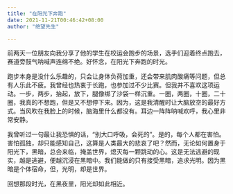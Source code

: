```yaml
---
title: "在阳光下奔跑"
date: 2021-11-21T00:46:42+08:00
author: "绝望先生"

---
```


前两天一位朋友向我分享了他的学生在校运会跑步的场景，选手们迎着终点跑去，赛道旁鼓气呐喊声连绵不绝。好怀念，在阳光下奔跑的时光。

跑步本身是没什么乐趣的，只会让身体负荷加重，还会带来肌肉酸痛等问题，但总有人乐此不疲。我曾经也热衷于长跑，也参加过不少比赛。但我并不喜欢这项运动。一步，两步，抬起，放下，腿像绑了沙袋一样沉重。一圈，两圈，十圈，二十圈，我真的不想跑，但是又不想停下来。因为，这是我清醒时让大脑放空的最好方式。当风吹在我脸上的时候，脑海里什么都没有。耳边一阵阵呐喊欢呼，我心里非常安静。

我曾听过一句最让我恐惧的话，“别大口呼吸，会死的”。是的，每个人都在害怕。害怕孤独，却只能感知自己，这算是人类最大的悲哀了吧？然而，无论如何置身于阳光下，黑暗，总会来临，掩盖世界，熄灭每一颗跳动的心。这是无法逃避的现实，越是逃避，便越沉浸在黑暗中。我们能做的只有接受黑暗，追求光明。因为黑暗是个体宿命，但，光明，却是世界。

回想那段时光，在黑夜里，阳光却如此相近。